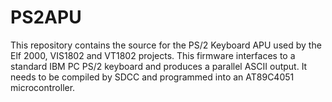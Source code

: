# PS2APU
This repository contains the source for the PS/2 Keyboard APU used by the Elf 2000, VIS1802 and VT1802 projects.  This firmware interfaces to a standard IBM PC PS/2 keyboard and produces a parallel ASCII output.  It needs to be compiled by SDCC and programmed into an AT89C4051 microcontroller.

